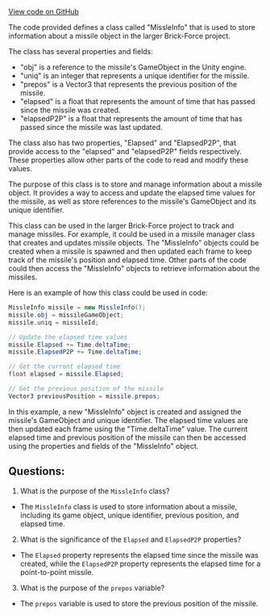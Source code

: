 [View code on GitHub](https://github.com/TieHaxJan/Brick-Force/Assembly-CSharp\MissleInfo.cs)

The code provided defines a class called "MissleInfo" that is used to store information about a missile object in the larger Brick-Force project. 

The class has several properties and fields:
- "obj" is a reference to the missile's GameObject in the Unity engine.
- "uniq" is an integer that represents a unique identifier for the missile.
- "prepos" is a Vector3 that represents the previous position of the missile.
- "elapsed" is a float that represents the amount of time that has passed since the missile was created.
- "elapsedP2P" is a float that represents the amount of time that has passed since the missile was last updated.

The class also has two properties, "Elapsed" and "ElapsedP2P", that provide access to the "elapsed" and "elapsedP2P" fields respectively. These properties allow other parts of the code to read and modify these values.

The purpose of this class is to store and manage information about a missile object. It provides a way to access and update the elapsed time values for the missile, as well as store references to the missile's GameObject and its unique identifier.

This class can be used in the larger Brick-Force project to track and manage missiles. For example, it could be used in a missile manager class that creates and updates missile objects. The "MissleInfo" objects could be created when a missile is spawned and then updated each frame to keep track of the missile's position and elapsed time. Other parts of the code could then access the "MissleInfo" objects to retrieve information about the missiles.

Here is an example of how this class could be used in code:

```csharp
MissleInfo missile = new MissleInfo();
missile.obj = missileGameObject;
missile.uniq = missileId;

// Update the elapsed time values
missile.Elapsed += Time.deltaTime;
missile.ElapsedP2P += Time.deltaTime;

// Get the current elapsed time
float elapsed = missile.Elapsed;

// Get the previous position of the missile
Vector3 previousPosition = missile.prepos;
```

In this example, a new "MissleInfo" object is created and assigned the missile's GameObject and unique identifier. The elapsed time values are then updated each frame using the "Time.deltaTime" value. The current elapsed time and previous position of the missile can then be accessed using the properties and fields of the "MissleInfo" object.
## Questions: 
 1. What is the purpose of the `MissleInfo` class?
- The `MissleInfo` class is used to store information about a missile, including its game object, unique identifier, previous position, and elapsed time.

2. What is the significance of the `Elapsed` and `ElapsedP2P` properties?
- The `Elapsed` property represents the elapsed time since the missile was created, while the `ElapsedP2P` property represents the elapsed time for a point-to-point missile.

3. What is the purpose of the `prepos` variable?
- The `prepos` variable is used to store the previous position of the missile.